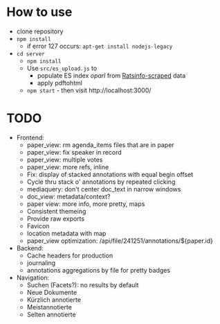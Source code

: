 # How to use

* clone repository
* `npm install`
  * if error 127 occurs: `apt-get install nodejs-legacy`
* `cd server`
  * `npm install`
  * Use `src/es_upload.js` to
    * populate ES index *oparl* from [Ratsinfo-scraped](https://github.com/offenesdresden/ratsinfo-scraper) data
    * apply pdftohtml
  * `npm start` - then visit http://localhost:3000/

# TODO

* Frontend:
  * paper_view: rm agenda_items files that are in paper
  * paper_view: fix speaker in record
  * paper_view: multiple votes
  * paper_view: more refs, inline
  * Fix: display of stacked annotations with equal begin offset
  * Cycle thru stack o' annotations by repeated clicking
  * mediaquery: don't center doc_text in narrow windows
  * doc_view: metadata/context?
  * paper view: more info, more pretty, maps
  * Consistent themeing
  * Provide raw exports
  * Favicon
  * location metadata with map
  * paper_view optimization: /api/file/241251/annotations/${paper.id}
* Backend:
  * Cache headers for production
  * journaling
  * annotations aggregations by file for pretty badges
* Navigation:
  * Suchen (Facets?): no results by default
  * Neue Dokumente
  * Kürzlich annotierte
  * Meistannotierte
  * Selten annotierte


